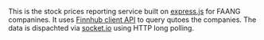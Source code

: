 This is the stock prices reporting service built on [express.js](https://expressjs.com/) for FAANG companines. It uses [Finnhub client API](https://finnhub.io/) to query qutoes the companies. The data is dispachted via [socket.io](https://socket.io/docs/v3/server-initialization/) using HTTP long polling. 
